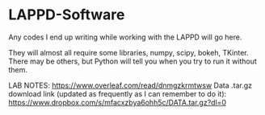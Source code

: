# LAPPD-Software
Any codes I end up writing while working with the LAPPD will go here.

They will almost all require some libraries, numpy, scipy, bokeh, TKinter. There may be others, but Python will tell you when you try to run it without them.

LAB NOTES: https://www.overleaf.com/read/dnmgzkrmtwsw
Data .tar.gz download link (updated as frequently as I can remember to do it): https://www.dropbox.com/s/mfacxzbya6ohh5c/DATA.tar.gz?dl=0

